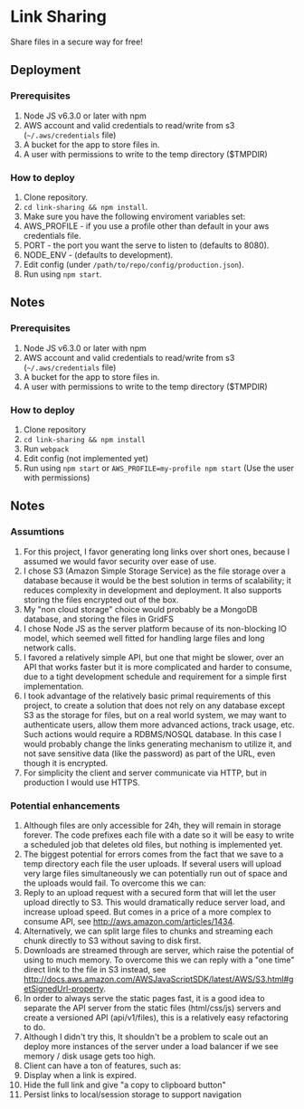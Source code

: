 # Link Sharing
Share files in a secure way for free!

## Deployment

### Prerequisites
1. Node JS v6.3.0 or later with npm
2. AWS account and valid credentials to read/write from s3 (`~/.aws/credentials` file)
3. A bucket for the app to store files in.
4. A user with permissions to write to the temp directory ($TMPDIR)

### How to deploy
1. Clone repository.
2. `cd link-sharing && npm install`.
3. Make sure you have the following enviroment variables set:
  1.  AWS_PROFILE - if you use a profile other than default in your aws credentials file.
  2.  PORT - the port you want the serve to listen to (defaults to 8080).
  3.  NODE_ENV - (defaults to development).
4. Edit config (under `/path/to/repo/config/production.json`).
5. Run using `npm start`.

## Notes

### Prerequisites
1. Node JS v6.3.0 or later with npm
2. AWS account and valid credentials to read/write from s3 (`~/.aws/credentials` file)
3. A bucket for the app to store files in.
4. A user with permissions to write to the temp directory ($TMPDIR)

### How to deploy
1. Clone repository
2. `cd link-sharing && npm install`
3. Run `webpack`
4. Edit config (not implemented yet) 
5. Run using `npm start` or `AWS_PROFILE=my-profile npm start` (Use the user with permissions)

## Notes

### Assumtions
1. For this project, I favor generating long links over short ones, because I assumed we would favor security over ease of use.
2. I chose S3 (Amazon Simple Storage Service) as the file storage over a database because it would be the best solution in terms of scalability; it reduces complexity in development and deployment. It also supports storing the files encrypted out of the box.
3. My "non cloud storage" choice would probably be a MongoDB database, and storing the files in GridFS
4. I chose Node JS as the server platform because of its non-blocking IO model, which seemed well fitted for handling large files and long network calls.
5. I favored a relatively simple API, but one that might be slower, over an API that works faster but it is more complicated and harder to consume, due to a tight development schedule and requirement for a simple first implementation.
6. I took advantage of the relatively basic primal requirements of this project, to create a solution that does not rely on any database except S3 as the storage for files, but on a real world system, we may want to authenticate users, allow them more advanced actions, track usage, etc. Such actions would require a RDBMS/NOSQL database. In this case I would probably change the links generating mechanism to utilize it, and not save sensitive data (like the password) as part of the URL, even though it is encrypted.
7. For simplicity the client and server communicate via HTTP, but in production I would use HTTPS.

### Potential enhancements
1. Although files are only accessible for 24h, they will remain in storage forever. The code prefixes each file with a date so it will be easy to write a scheduled job that deletes old files, but nothing is implemented yet.
2. The biggest potential for errors comes from the fact that we save to a temp directory each file the user uploads. If several users will upload very large files simultaneously we can potentially run out of space and the uploads would fail. To overcome this we can:
  1. Reply to an upload request with a secured form that will let the user upload directly to S3. This would dramatically reduce server load, and increase upload speed. But comes in a price of a more complex to consume API, see http://aws.amazon.com/articles/1434.
  2. Alternatively, we can split large files to chunks and streaming each chunk directly to S3 without saving to disk first.
3. Downloads are streamed through are server, which raise the potential of using to much memory. To overcome this we can reply with a "one time" direct link to the file in S3 instead, see http://docs.aws.amazon.com/AWSJavaScriptSDK/latest/AWS/S3.html#getSignedUrl-property.
4. In order to always serve the static pages fast, it is a good idea to separate the API server from the static files (html/css/js) servers and create a versioned API (api/v1/files), this is a relatively easy refactoring to do.
5. Although I didn't try this, It shouldn't be a problem to scale out an deploy more instances of the server under a load balancer if we see memory / disk usage gets too high.
6. Client can have a ton of features, such as:
  1. Display when a link is expired.
  2. Hide the full link and give "a copy to clipboard button"
  3. Persist links to local/session storage to support navigation



